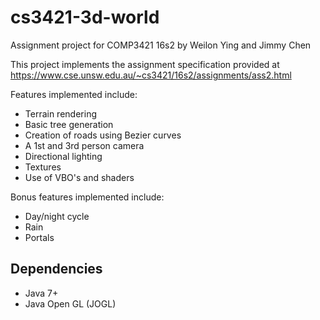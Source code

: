 # cs3421-3d-world
Assignment project for COMP3421 16s2 by Weilon Ying and Jimmy Chen

This project implements the assignment specification provided at https://www.cse.unsw.edu.au/~cs3421/16s2/assignments/ass2.html

Features implemented include:
* Terrain rendering
* Basic tree generation
* Creation of roads using Bezier curves
* A 1st and 3rd person camera
* Directional lighting
* Textures
* Use of VBO's and shaders

Bonus features implemented include:
* Day/night cycle
* Rain
* Portals

## Dependencies
* Java 7+
* Java Open GL (JOGL)
